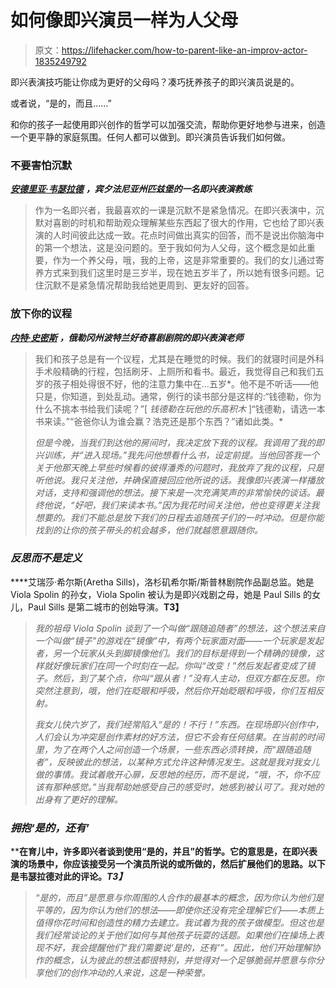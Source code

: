 # 如何像即兴演员一样为人父母

> 原文：<https://lifehacker.com/how-to-parent-like-an-improv-actor-1835249792>

即兴表演技巧能让你成为更好的父母吗？凑巧抚养孩子的即兴演员说是的。



或者说，“是的，而且……”

和你的孩子一起使用即兴创作的哲学可以加强交流，帮助你更好地参与进来，创造一个更平静的家庭氛围。任何人都可以做到。即兴演员告诉我们如何做。

### 不要害怕沉默

[***安德里亚·韦瑟拉德***](http://www.andbeyondimprov.com) ***，宾夕法尼亚州匹兹堡的一名即兴表演教练***

> 作为一名即兴者，我最喜欢的一课是沉默不是紧急情况。在即兴表演中，沉默对喜剧的时机和帮助观众理解某些东西起了很大的作用，它也给了即兴表演的人时间彼此达成一致。花点时间做出真实的回答，而不是说出你脑海中的第一个想法，这是没问题的。至于我如何为人父母，这个概念是如此重要，作为一个养父母，哦，我的上帝，这是非常重要的。我们的女儿通过寄养方式来到我们这里时是三岁半，现在她五岁半了，所以她有很多问题。记住沉默不是紧急情况帮助我给她更周到、更友好的回答。

### 放下你的议程

[***内特·史密斯***](https://natesmithimprov.com/) ***，俄勒冈州波特兰好奇喜剧剧院的即兴表演老师***

> 我们和孩子总是有一个议程，尤其是在睡觉的时候。我们的就寝时间是外科手术般精确的行程，包括刷牙、上厕所和看书。最近，我觉得自己和我们五岁的孩子相处得很不好，他的注意力集中在...五岁*。他不是不听话——他只是，你知道，到处乱动。通常，例行的读书部分是这样的:“钱德勒，你为什么不挑本书给我们读呢？”[ *钱德勒在玩他的乐高积木* ]“钱德勒，请选一本书来读。”“爸爸你认为谁会赢？浩克还是那个东西？”诸如此类。*
> 
> *但是今晚，当我们到达他的房间时，我决定放下我的议程。我调用了我的即兴训练，并“进入现场。”我先问他想看什么书，设定前提。当他回答我一个关于他那天晚上早些时候看的彼得潘秀的问题时，我放弃了我的议程，只是听他说。我只关注他，并确保直接回应他所说的话。我像即兴表演一样播放对话，支持和强调他的想法。接下来是一次充满笑声的非常愉快的谈话。最终他说，“好吧，我们来读本书。”因为我花时间关注他，他也变得更关注我想要的。我们不能总是放下我们的日程去追随孩子们的一时冲动。但是你能找到的让你的孩子带头的机会越多，他们就越愿意跟随你。*

### *反思而不是定义*

****艾瑞莎·希尔斯(Aretha Sills)，洛杉矶希尔斯/斯普林剧院作品副总监。她是 Viola Spolin 的孙女，Viola Spolin 被认为是即兴戏剧之母，她是 Paul Sills 的女儿，Paul Sills 是第二城市的创始导演。**T3】**

> *我的祖母 Viola Spolin 谈到了一个叫做“跟随追随者”的想法，这个想法来自一个叫做“镜子”的游戏在“镜像”中，有两个玩家面对面——一个玩家是发起者，另一个玩家从头到脚镜像他们。我们的目标是得到一个精确的镜像，这样就好像玩家们在同一个时刻在一起。你叫“改变！”然后发起者变成了镜子。然后，到了某个点，你叫“跟从者！”没有人主动，但双方都在反思。你突然注意到，哦，他们在眨眼和呼吸，然后你开始眨眼和呼吸，你们互相反射。*
> 
> *我女儿快六岁了，我们经常陷入“是的！不行！”东西。在现场即兴创作中，人们会认为冲突是创作素材的好方法，但它不会有任何结果。在当前的时间里，为了在两个人之间创造一个场景，一些东西必须转换，而“跟随追随者”，反映彼此的想法，以某种方式允许这种情况发生。这就是我对我女儿做的事情。我试着敞开心扉，反思她的经历，而不是说，“哦，不，你不应该有那种感觉。”当我帮助她感受自己的感受时，她感到被认可了。我对她的出身有了更好的理解。*

### ***拥抱‘是的，还有’***

****在育儿中，许多即兴者谈到使用“是的，并且”的哲学。它的意思是，在即兴表演的场景中，你应该接受另一个演员所说的或所做的，然后扩展他们的思路。以下是韦瑟拉德对此的评论。*T3】***

> *“是的，而且”是愿意与你周围的人合作的最基本的概念，因为你认为他们是平等的，因为你认为他们的想法——即使你还没有完全理解它们——本质上值得你花时间和创造性的精力去建立。我试着为我的孩子做模型。但这也是我们经常谈论的关于他们如何与其他孩子玩耍的话题。如果他们在操场上表现不好，我会提醒他们“我们需要说‘是的，还有’”。因此，他们开始理解协作的概念，认为彼此的想法都很特别，并觉得对一个足够脆弱并愿意与你分享他们的创作冲动的人来说，这是一种荣誉。*